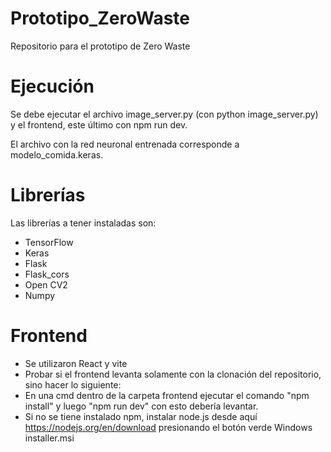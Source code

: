 # Prototipo_ZeroWaste
Repositorio para el prototipo de Zero Waste

# Ejecución
Se debe ejecutar el archivo image_server.py (con python image_server.py) y el frontend, este último con npm run dev.

El archivo con la red neuronal entrenada corresponde a modelo_comida.keras.

# Librerías 
Las librerías a tener instaladas son:
- TensorFlow
- Keras
- Flask
- Flask_cors
- Open CV2
- Numpy

# Frontend
- Se utilizaron React y vite
- Probar si el frontend levanta solamente con la clonación del repositorio, sino hacer lo siguiente:
- En una cmd dentro de la carpeta frontend ejecutar el comando "npm install" y luego "npm run dev" con esto debería levantar.
- Si no se tiene instalado npm, instalar node.js desde aquí https://nodejs.org/en/download presionando el botón verde Windows installer.msi
